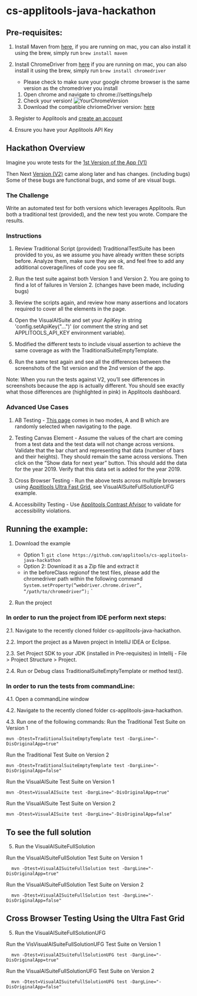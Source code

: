 # cs-applitools-java-hackathon

## Pre-requisites:
1. Install Maven from [here](https://maven.apache.org/install.html), if you are running on mac, you can also install it using the brew,
simply run ```brew install maven```
2. Install ChromeDriver from [here](https://chromedriver.chromium.org/downloads) if you are running on mac, you can also install it using the brew,
   simply run ```brew install chromedriver```
   -  Please check to make sure your google chrome browser is the same version as the chromedriver you install
   1)  Open chrome and navigate to chrome://settings/help
   2)  Check your version!
   ![YourChromeVersion](https://user-images.githubusercontent.com/21107409/96691179-3ecef880-138d-11eb-84a3-cd52106944c6.png)
   3)  Download the compatible chriomeDriver version:  [here](https://chromedriver.chromium.org/downloads)
    
3. Register to Applitools and [create an account](https://auth.applitools.com/users/register)  
4. Ensure you have your Applitools API Key 


   
## Hackathon Overview
Imagine you wrote tests for the [1st Version of the App (V1)](https://demo.applitools.com/hackathon.html)

Then Next [Version (V2)](https://demo.applitools.com/hackathonV2.html) came along later and has changes. (including bugs) 
Some of these bugs are functional bugs, and some of are visual bugs. 

### The Challenge
Write an automated test for both versions which leverages Applitools.
Run both a traditional test (provided), and the new test you wrote.
Compare the results.

### Instructions

1) Review Traditional Script (provided) 
TraditionalTestSuite has been provided to you, as we assume you have already written these scripts before.
Analyze them, make sure they are ok, and feel free to add any additional coverage/lines of code you see fit.

2) Run the test suite against both Version 1 and Version 2.
You are going to find a lot of failures in Version 2. (changes have been made, including bugs)

3) Review the scripts again, and review how many assertions and locators required to cover all the elements in the page.

4) Open the VisualAISuite and set your ApiKey in string 'config.setApiKey("...")' (or comment the string and set APPLITOOLS_API_KEY environment variable).

5) Modified the different tests to include visual assertion to achieve the same coverage as with the TraditionalSuiteEmptyTemplate.

5) Run the same test again and see all the differences between the screenshots of the 1st version and the 2nd version of the app.

Note: When you run the tests against V2, you’ll see differences in screenshots because the app is actually different. 
You should see exactly what those differences are (highlighted in pink) in Applitools dashboard. 

### Advanced Use Cases
1) AB Testing -  [This page](https://abtestautomation.com) comes in two modes, A and B which are randomly selected when navigating to the page.

2) Testing Canvas Element - Assume the values of the chart are coming from a test data and the test data will not change across versions.  Validate that the bar chart and representing that data (number of bars and their heights). They should remain the same across versions. Then click on the “Show data for next year” button. This should add the data for the year 2019. Verify that this data set is added for the year 2019.

3) Cross Browser Testing - Run the above tests across multiple browsers using [Appitlools Ultra Fast Grid](https://applitools.com/product-ultrafast-test-cloud/), see VisualAISuiteFullSolutionUFG example.

4) Accessibility Testing - Use [Applitools Contrast Afvisor](https://applitools.com/docs/features/contrast-accessibility.html) to validate for accessibility violations.  

## Running the example:
 1. Download the example
    * Option 1: `git clone https://github.com/applitools/cs-applitools-java-hackathon`
    * Option 2: Download it as a Zip file and extract it
    * in the beforeClass regionof the test files, please add the chromedriver path within the following command
          ``System.setProperty(“webdriver.chrome.driver”, “/path/to/chromedriver”);``
`
    
2. Run the project
### In order to run the project from IDE perform next steps:

   2.1. Navigate to the recently cloned folder cs-applitools-java-hackathon.
   
   2.2.  Import the project as a Maven project in IntelliJ IDEA or Eclipse.
   
   2.3. Set Project SDK to your JDK (installed in Pre-requisites) in Intellij - File > Project Structure > Project.
   
   2.4. Run or Debug class TraditionalSuiteEmptyTemplate or method test().
   
### In order to run the tests from commandLine:
   4.1. Open a commandLine window
   
   4.2. Navigate to the recently cloned folder cs-applitools-java-hackathon.
   
   4.3. Run one of the following commands:
   Run the Traditional Test Suite on Version 1
   
    mvn -Dtest=TraditionalSuiteEmptyTemplate test -DargLine="-DisOriginalApp=true"

   Run the Traditional Test Suite on Version 2
       
    mvn -Dtest=TraditionalSuiteEmptyTemplate test -DargLine="-DisOriginalApp=false"
    
   Run the VisualAISuite Test Suite on Version 1
       
    mvn -Dtest=VisualAISuite test -DargLine="-DisOriginalApp=true"
    
   Run the VisualAISuite Test Suite on Version 2
           
    mvn -Dtest=VisualAISuite test -DargLine="-DisOriginalApp=false"
   
## To see the full solution 
  5. Run the VisualAISuiteFullSolution
  
  Run the VisualAISuiteFullSolution Test Suite on Version 1
        
      mvn -Dtest=VisualAISuiteFullSolution test -DargLine="-DisOriginalApp=true"
      
  Run the VisualAISuiteFullSolution Test Suite on Version 2
             
      mvn -Dtest=VisualAISuiteFullSolution test -DargLine="-DisOriginalApp=false"
      
      
## Cross Browser Testing Using the Ultra Fast Grid 
  5. Run the VisualAISuiteFullSolutionUFG
  
  Run the VisVisualAISuiteFullSolutionUFG Test Suite on Version 1
        
      mvn -Dtest=VisualAISuiteFullSolutionUFG test -DargLine="-DisOriginalApp=true"
      
  Run the VisualAISuiteFullSolutionUFG Test Suite on Version 2
             
      mvn -Dtest=VisualAISuiteFullSolutionUFG test -DargLine="-DisOriginalApp=false"      
